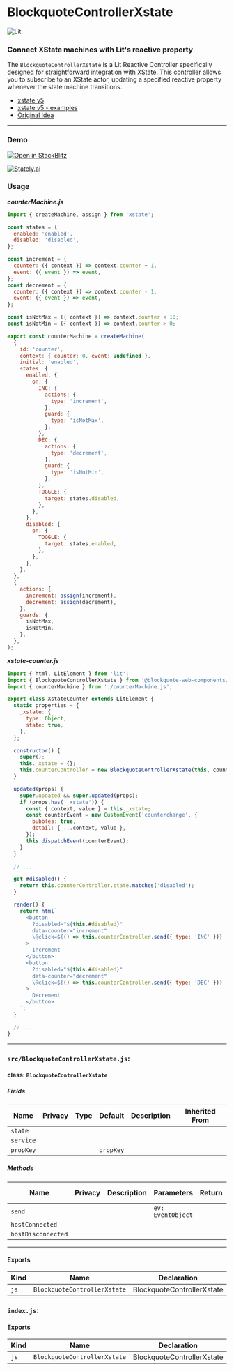 # BlockquoteControllerXstate

![Lit](https://img.shields.io/badge/lit-3.0.0-blue.svg)

### Connect XState machines with Lit's reactive property
The `BlockquoteControllerXstate` is a Lit Reactive Controller specifically designed for straightforward integration with XState.
This controller allows you to subscribe to an XState actor, updating a specified reactive property whenever the state machine transitions.

- [xstate v5](https://stately.ai/docs/installation)
- [xstate v5 - examples](https://stately.ai/docs/examples)
- [Original idea](https://codesandbox.io/s/z3o0s?file=/src/toggleMachine.ts)

<hr>

### Demo

[![Open in StackBlitz](https://developer.stackblitz.com/img/open_in_stackblitz.svg)](https://stackblitz.com/github/oscarmarina/blockquote-web-components/tree/main/packages/controllers/blockquote-controller-xstate)

[![Stately.ai](https://img.shields.io/badge/Stately.ai-black.svg)](https://stately.ai/registry/editor/154a7a42-9338-4cc0-8c0c-131c859d8349)

### Usage

***counterMachine.js***

```javascript
import { createMachine, assign } from 'xstate';

const states = {
  enabled: 'enabled',
  disabled: 'disabled',
};

const increment = {
  counter: ({ context }) => context.counter + 1,
  event: ({ event }) => event,
};
const decrement = {
  counter: ({ context }) => context.counter - 1,
  event: ({ event }) => event,
};

const isNotMax = ({ context }) => context.counter < 10;
const isNotMin = ({ context }) => context.counter > 0;

export const counterMachine = createMachine(
  {
    id: 'counter',
    context: { counter: 0, event: undefined },
    initial: 'enabled',
    states: {
      enabled: {
        on: {
          INC: {
            actions: {
              type: 'increment',
            },
            guard: {
              type: 'isNotMax',
            },
          },
          DEC: {
            actions: {
              type: 'decrement',
            },
            guard: {
              type: 'isNotMin',
            },
          },
          TOGGLE: {
            target: states.disabled,
          },
        },
      },
      disabled: {
        on: {
          TOGGLE: {
            target: states.enabled,
          },
        },
      },
    },
  },
  {
    actions: {
      increment: assign(increment),
      decrement: assign(decrement),
    },
    guards: {
      isNotMax,
      isNotMin,
    },
  },
);
```

***xstate-counter.js***

```javascript
import { html, LitElement } from 'lit';
import { BlockquoteControllerXstate } from '@blockquote-web-components/blockquote-controller-xstate';
import { counterMachine } from './counterMachine.js';

export class XstateCounter extends LitElement {
  static properties = {
    _xstate: {
      type: Object,
      state: true,
    },
  };

  constructor() {
    super();
    this._xstate = {};
    this.counterController = new BlockquoteControllerXstate(this, counterMachine, '_xstate');
  }

  updated(props) {
    super.updated && super.updated(props);
    if (props.has('_xstate')) {
      const { context, value } = this._xstate;
      const counterEvent = new CustomEvent('counterchange', {
        bubbles: true,
        detail: { ...context, value },
      });
      this.dispatchEvent(counterEvent);
    }
  }

  // ...

  get #disabled() {
    return this.counterController.state.matches('disabled');
  }

  render() {
    return html`
      <button
        ?disabled="${this.#disabled}"
        data-counter="increment"
        \@click=${() => this.counterController.send({ type: 'INC' })}
      >
        Increment
      </button>
      <button
        ?disabled="${this.#disabled}"
        data-counter="decrement"
        \@click=${() => this.counterController.send({ type: 'DEC' })}
      >
        Decrement
      </button>
    `;
  }

  // ...
}
```
<hr>


### `src/BlockquoteControllerXstate.js`:

#### class: `BlockquoteControllerXstate`

##### Fields

| Name      | Privacy | Type | Default   | Description | Inherited From |
| --------- | ------- | ---- | --------- | ----------- | -------------- |
| `state`   |         |      |           |             |                |
| `service` |         |      |           |             |                |
| `propKey` |         |      | `propKey` |             |                |

##### Methods

| Name               | Privacy | Description | Parameters        | Return | Inherited From |
| ------------------ | ------- | ----------- | ----------------- | ------ | -------------- |
| `send`             |         |             | `ev: EventObject` |        |                |
| `hostConnected`    |         |             |                   |        |                |
| `hostDisconnected` |         |             |                   |        |                |

<hr/>

#### Exports

| Kind | Name                         | Declaration                | Module                            | Package |
| ---- | ---------------------------- | -------------------------- | --------------------------------- | ------- |
| `js` | `BlockquoteControllerXstate` | BlockquoteControllerXstate | src/BlockquoteControllerXstate.js |         |

### `index.js`:

#### Exports

| Kind | Name                         | Declaration                | Module                              | Package |
| ---- | ---------------------------- | -------------------------- | ----------------------------------- | ------- |
| `js` | `BlockquoteControllerXstate` | BlockquoteControllerXstate | ./src/BlockquoteControllerXstate.js |         |

